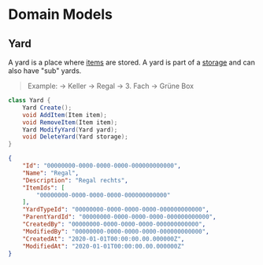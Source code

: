 # Domain Models

## Yard

A yard is a place where [items](Aggregates.Item.md) are stored. A yard is part of a [storage](Aggregates.Storage.md) and can also have "sub" yards.
> Example:
    -> Keller -> Regal -> 3. Fach -> Grüne Box

```csharp
class Yard {
    Yard Create();
    void AddItem(Item item);
    void RemoveItem(Item item);
    Yard ModifyYard(Yard yard);
    void DeleteYard(Yard storage);
}
```

```json
{
    "Id": "00000000-0000-0000-0000-000000000000",
    "Name": "Regal",
    "Description": "Regal rechts",
    "ItemIds": [
        "00000000-0000-0000-0000-000000000000"
    ],
    "YardTypeId": "00000000-0000-0000-0000-000000000000",
    "ParentYardId": "00000000-0000-0000-0000-000000000000",
    "CreatedBy": "00000000-0000-0000-0000-000000000000",
    "ModifiedBy": "00000000-0000-0000-0000-000000000000",
    "CreatedAt": "2020-01-01T00:00:00.00.000000Z",
    "ModifiedAt": "2020-01-01T00:00:00.00.000000Z"
}
```